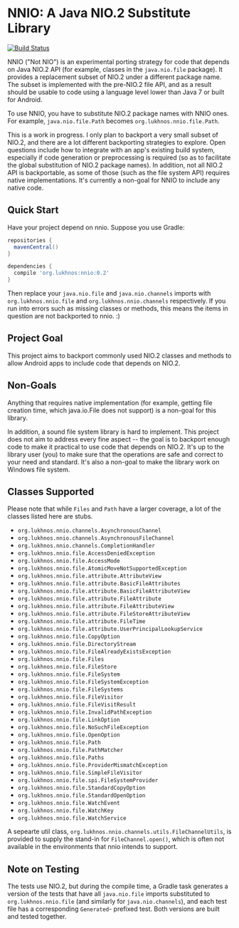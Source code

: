 # NNIO: A Java NIO.2 Substitute Library

[![Build Status](https://travis-ci.org/lukhnos/nnio.svg?branch=master)](https://travis-ci.org/lukhnos/nnio)

NNIO ("Not NIO") is an experimental porting strategy for code that depends on
Java NIO.2 API (for example, classes in the `java.nio.file` package). It
provides a replacement subset of NIO.2 under a different package name. The
subset is implemented with the pre-NIO.2 file API, and as a result should be
usable to code using a language level lower than Java 7 or built for Android.

To use NNIO, you have to substitute NIO.2 package names with NNIO ones. For
example, `java.nio.file.Path` becomes `org.lukhnos.nnio.file.Path`.

This is a work in progress. I only plan to backport a very small subset of
NIO.2, and there are a lot different backporting strategies to explore. Open
questions include how to integrate with an app's existing build system,
especially if code generation or preprocessing is required (so as to facilitate
the global substitution of NIO.2 package names). In addition, not all NIO.2
API is backportable, as some of those (such as the file system API) requires
native implementations. It's currently a non-goal for NNIO to include any
native code.

## Quick Start

Have your project depend on nnio. Suppose you use Gradle:

```groovy
repositories {
  mavenCentral()
}

dependencies {
  compile 'org.lukhnos:nnio:0.2'
}
```

Then replace your `java.nio.file` and `java.nio.channels` imports with
`org.lukhnos.nnio.file` and `org.lukhnos.nnio.channels` respectively. If you
run into errors such as missing classes or methods, this means the items in
question are not backported to nnio. :)

## Project Goal

This project aims to backport commonly used NIO.2 classes and methods to allow
Android apps to include code that depends on NIO.2.

## Non-Goals

Anything that requires native implementation (for example, getting file
creation time, which java.io.File does not support) is a non-goal for this
library.

In addition, a sound file system library is hard to implement. This project
does not aim to address every fine aspect -- the goal is to backport enough
code to make it practical to use code that depends on NIO.2. It's up to the
library user (you) to make sure that the operations are safe and correct to
your need and standard. It's also a non-goal to make the library work on
Windows file system.


## Classes Supported

Please note that while `Files` and `Path` have a larger coverage, a lot of the
classes listed here are stubs.

* `org.lukhnos.nnio.channels.AsynchronousChannel`
* `org.lukhnos.nnio.channels.AsynchronousFileChannel`
* `org.lukhnos.nnio.channels.CompletionHandler`
* `org.lukhnos.nnio.file.AccessDeniedException`
* `org.lukhnos.nnio.file.AccessMode`
* `org.lukhnos.nnio.file.AtomicMoveNotSupportedException`
* `org.lukhnos.nnio.file.attribute.AttributeView`
* `org.lukhnos.nnio.file.attribute.BasicFileAttributes`
* `org.lukhnos.nnio.file.attribute.BasicFileAttributeView`
* `org.lukhnos.nnio.file.attribute.FileAttribute`
* `org.lukhnos.nnio.file.attribute.FileAttributeView`
* `org.lukhnos.nnio.file.attribute.FileStoreAttributeView`
* `org.lukhnos.nnio.file.attribute.FileTime`
* `org.lukhnos.nnio.file.attribute.UserPrincipalLookupService`
* `org.lukhnos.nnio.file.CopyOption`
* `org.lukhnos.nnio.file.DirectoryStream`
* `org.lukhnos.nnio.file.FileAlreadyExistsException`
* `org.lukhnos.nnio.file.Files`
* `org.lukhnos.nnio.file.FileStore`
* `org.lukhnos.nnio.file.FileSystem`
* `org.lukhnos.nnio.file.FileSystemException`
* `org.lukhnos.nnio.file.FileSystems`
* `org.lukhnos.nnio.file.FileVisitor`
* `org.lukhnos.nnio.file.FileVisitResult`
* `org.lukhnos.nnio.file.InvalidPathException`
* `org.lukhnos.nnio.file.LinkOption`
* `org.lukhnos.nnio.file.NoSuchFileException`
* `org.lukhnos.nnio.file.OpenOption`
* `org.lukhnos.nnio.file.Path`
* `org.lukhnos.nnio.file.PathMatcher`
* `org.lukhnos.nnio.file.Paths`
* `org.lukhnos.nnio.file.ProviderMismatchException`
* `org.lukhnos.nnio.file.SimpleFileVisitor`
* `org.lukhnos.nnio.file.spi.FileSystemProvider`
* `org.lukhnos.nnio.file.StandardCopyOption`
* `org.lukhnos.nnio.file.StandardOpenOption`
* `org.lukhnos.nnio.file.WatchEvent`
* `org.lukhnos.nnio.file.WatchKey`
* `org.lukhnos.nnio.file.WatchService`

A sepearte util class, `org.lukhnos.nnio.channels.utils.FileChannelUtils`, is
provided to supply the stand-in for `FileChannel.open()`, which is often not
available in the environments that nnio intends to support.

## Note on Testing

The tests use NIO.2, but during the compile time, a Gradle task generates a
version of the tests that have all `java.nio.file` imports substituted to
`org.lukhnos.nnio.file` (and similarly for `java.nio.channels`), and each test
file has a corresponding `Generated`- prefixed test. Both versions are built
and tested together.

